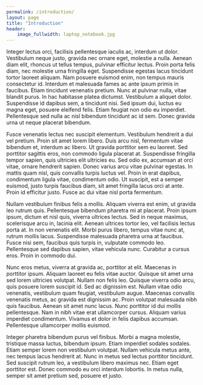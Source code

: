 ```yaml
---
permalink: /introduction/
layout: page
title: "Introduction"
header:
    image_fullwidth: laptop_notebook.jpg
---
```

Integer lectus orci, facilisis pellentesque iaculis ac, interdum ut dolor. Vestibulum neque justo, gravida nec ornare eget, molestie a nulla. Aenean diam elit, rhoncus ut tellus tempus, pulvinar efficitur lectus. Proin porta felis diam, nec molestie urna fringilla eget. Suspendisse egestas lacus tincidunt tortor laoreet aliquam. Nam posuere euismod enim, non tempus mauris consectetur id. Interdum et malesuada fames ac ante ipsum primis in faucibus. Etiam tincidunt venenatis pretium. Nunc at pulvinar nulla, vitae blandit purus. In hac habitasse platea dictumst. Vestibulum a aliquet dolor. Suspendisse id dapibus sem, a tincidunt nisi. Sed ipsum dui, luctus eu magna eget, posuere eleifend felis. Etiam feugiat non odio eu imperdiet. Pellentesque sed nulla ac nisl bibendum tincidunt ac id sem. Donec gravida urna ut neque placerat bibendum.

Fusce venenatis lectus nec suscipit elementum. Vestibulum hendrerit a dui vel pretium. Proin sit amet lorem libero. Duis arcu nisl, fermentum vitae bibendum et, interdum ac libero. Ut gravida porttitor sem eu laoreet. Sed porttitor sagittis eros, non commodo ligula placerat at. Suspendisse fringilla tempor sapien, quis ultricies elit ultricies eu. Sed odio ex, accumsan at orci vitae, ornare hendrerit sapien. Donec varius arcu vitae pulvinar egestas. In mattis quam nisl, quis convallis turpis luctus vel. Proin in erat dapibus, condimentum ligula vitae, condimentum odio. Ut suscipit, est a semper euismod, justo turpis faucibus diam, sit amet fringilla lacus orci at ante. Proin id efficitur justo. Fusce ac dui vitae nisl porta fermentum.

Nullam vestibulum finibus felis a mollis. Aliquam viverra est enim, ut gravida leo rutrum quis. Pellentesque bibendum pharetra mi at placerat. Proin ipsum ipsum, dictum et nisl quis, viverra ultrices lectus. Sed in neque maximus, scelerisque arcu in, lacinia elit. Aenean ultrices tortor leo, vel facilisis lectus porta at. In non venenatis elit. Morbi purus libero, tempus vitae nunc at, rutrum mollis lacus. Suspendisse malesuada pharetra urna at faucibus. Fusce nisi sem, faucibus quis turpis in, vulputate commodo leo. Pellentesque sed dapibus sapien, vitae vehicula nunc. Curabitur a cursus eros. Proin in commodo dui.

Nunc eros metus, viverra at gravida ac, porttitor at elit. Maecenas in porttitor ipsum. Aliquam laoreet eu felis vitae auctor. Quisque sit amet urna sed lorem ultricies volutpat. Nullam non felis leo. Quisque viverra odio arcu, quis posuere lorem suscipit id. Sed ac dignissim est. Nullam vitae odio venenatis, vestibulum quam feugiat, vestibulum augue. Maecenas convallis venenatis metus, ac gravida est dignissim ac. Proin volutpat malesuada nibh quis faucibus. Aenean sit amet nunc lacus. Nunc porttitor id dui mollis pellentesque. Nam in nibh vitae erat ullamcorper cursus. Aliquam varius imperdiet condimentum. Vivamus et dolor in felis dapibus accumsan. Pellentesque ullamcorper mollis euismod.

Integer pharetra bibendum purus vel finibus. Morbi a magna molestie, tristique massa luctus, bibendum ipsum. Etiam imperdiet sodales sodales. Etiam semper lorem non vestibulum volutpat. Nullam vehicula metus ante, nec tempus lacus hendrerit at. Nunc in metus sed lectus porttitor tincidunt. Sed suscipit rutrum leo, a vestibulum libero maximus nec. Etiam eget porttitor est. Donec commodo eu orci interdum lobortis. In metus nulla, semper sit amet pretium sed, posuere et justo.